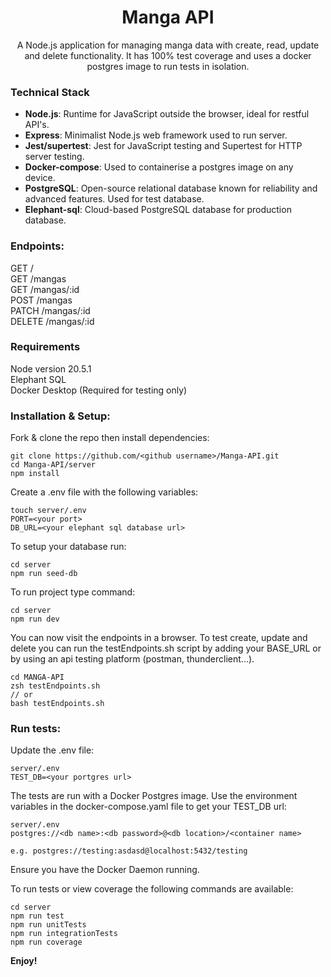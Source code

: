 <h1 align="center">
    Manga API
</h1>

<p align="center">
    A Node.js application for managing manga data with create, read, update and delete functionality. It has 100% test coverage and uses a docker postgres image to run tests in isolation.
</p>

### Technical Stack

- **Node.js**: Runtime for JavaScript outside the browser, ideal for restful API's.
- **Express**: Minimalist Node.js web framework used to run server.
- **Jest/supertest**: Jest for JavaScript testing and Supertest for HTTP server testing.
- **Docker-compose**: Used to containerise a postgres image on any device.
- **PostgreSQL**: Open-source relational database known for reliability and advanced features. Used for test database.
- **Elephant-sql**: Cloud-based PostgreSQL database for production database.

### Endpoints:

GET / <br />
GET /mangas <br />
GET /mangas/:id <br />
POST /mangas <br />
PATCH /mangas/:id <br />
DELETE /mangas/:id

### Requirements

Node version 20.5.1 <br />
Elephant SQL <br />
Docker Desktop (Required for testing only)

### Installation & Setup:

Fork & clone the repo then install dependencies:

```
git clone https://github.com/<github username>/Manga-API.git
cd Manga-API/server
npm install
```

Create a .env file with the following variables:

```
touch server/.env
PORT=<your port>
DB_URL=<your elephant sql database url>
```

To setup your database run:

```
cd server
npm run seed-db
```

To run project type command:

```
cd server
npm run dev
```

You can now visit the endpoints in a browser. To test create, update and delete you can run the testEndpoints.sh script by adding your BASE_URL or by using an api testing platform (postman, thunderclient...).

```
cd MANGA-API
zsh testEndpoints.sh
// or
bash testEndpoints.sh
```

### Run tests:

Update the .env file:

```
server/.env
TEST_DB=<your portgres url>
```

The tests are run with a Docker Postgres image. Use the environment variables in the docker-compose.yaml file to get your TEST_DB url: <br />

```
server/.env
postgres://<db name>:<db password>@<db location>/<container name>

e.g. postgres://testing:asdasd@localhost:5432/testing
```

Ensure you have the Docker Daemon running.

To run tests or view coverage the following commands are available:

```
cd server
npm run test
npm run unitTests
npm run integrationTests
npm run coverage
```

**Enjoy!**
